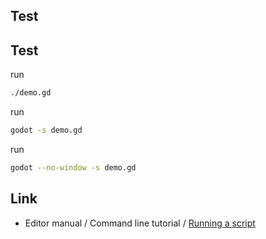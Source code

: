 

## Test

## Test

run

``` sh
./demo.gd
```

run

``` sh
godot -s demo.gd
```

run

``` sh
godot --no-window -s demo.gd
```

## Link

* Editor manual / Command line tutorial / [Running a script](https://docs.godotengine.org/en/stable/tutorials/editor/command_line_tutorial.html#running-a-script)
